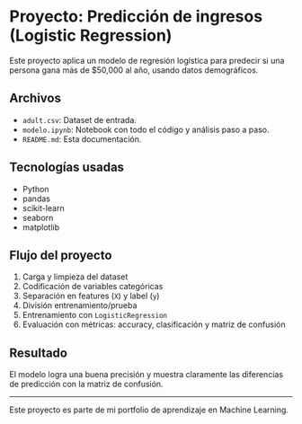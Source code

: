 #  Proyecto: Predicción de ingresos (Logistic Regression)

Este proyecto aplica un modelo de regresión logística para predecir si una persona gana más de $50,000 al año, usando datos demográficos.

## Archivos

- `adult.csv`: Dataset de entrada.
- `modelo.ipynb`: Notebook con todo el código y análisis paso a paso.
- `README.md`: Esta documentación.

##  Tecnologías usadas

- Python
- pandas
- scikit-learn
- seaborn
- matplotlib

##  Flujo del proyecto

1. Carga y limpieza del dataset
2. Codificación de variables categóricas
3. Separación en features (`X`) y label (`y`)
4. División entrenamiento/prueba
5. Entrenamiento con `LogisticRegression`
6. Evaluación con métricas: accuracy, clasificación y matriz de confusión

##  Resultado

El modelo logra una buena precisión y muestra claramente las diferencias de predicción con la matriz de confusión.

---

 Este proyecto es parte de mi portfolio de aprendizaje en Machine Learning.

